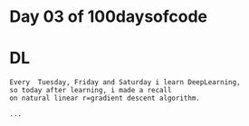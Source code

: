 # Day 03 of 100daysofcode
# DL

	Every  Tuesday, Friday and Saturday i learn DeepLearning,
	so today after learning, i made a recall 
	on natural linear r=gradient descent algorithm.

	...